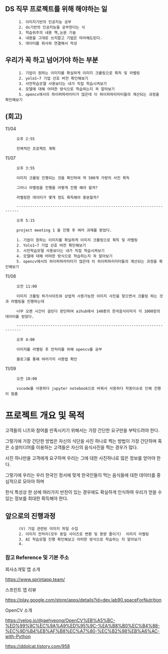 
## DS 직무 프로젝트를 위해 해야하는 일
          1. 이미지기반의 인공지능 공부
          2. ds기반의 인공지능을 공부한다는 식
          3. 학습위주의 내용 책,논문 기술
          4. 내용을 그대로 쓰지말고 기법은 따라해도된다.
          5. 데이터를 회사와 연결해서 작성

## 우리가 꼭 하고 넘어가야 하는 부분
          1. 기업이 원하는 이미지를 확실하게 이미지 크롤링으로 획득 및 라벨링
          2. yolo1~7 기업 선호 버전 확인해보기
          3. 사전학습모델 사용보다는 내가 직접 학습시켜보기
          4. 모델에 대해 어떠한 방식으로 학습하는지 꼭 알아보기
          5. opencv에서의 하이퍼파라미터가 많은데 이 하이퍼파리미터들의 계산되는 과정을 확인해보기


## (회고)

11/04 

         오후 2:55 
         
         전체적인 프로젝트 계획 
          
11/07

         오후 3:55 
         
         이미지 크롤링 진행되는 것을 확인하여 약 500개 가량의 사진 획득

         그러나 라벨링을 진행을 어떻게 진행 해야 할까?
          
         라벨링한 데이터가 몇개 정도 획득해야 충분할까?
          
         -----------------------------------------------------------------------
         
         오후 5:15 
        
         project meeting 1 을 진행 후 여러 과제를 받았다. 

         1. 기업이 원하는 이미지를 확실하게 이미지 크롤링으로 획득 및 라벨링
         2. Yolo1~7 기업 선호 버전 확인해보기
         3. 사전학습모델 사용보다는 내가 직접 학습시켜보기
         4. 모델에 대해 어떠한 방식으로 학습하는지 꼭 알아보기
         5. opencv에서의 하이퍼파라미터가 많은데 이 하이퍼파리미터들의 계산되는 과정을 확인해보기

11/08 

         오전 11:00
         
         이미지 크롤링 허가사이트와 상업적 사용가능한 이미지 사진을 찾으면서 크롤링 하는 것과 라벨링을 진행하는데
         
         너무 오랜 시간이 걸린다 판단하여 aihub에서 140종의 한국음식이미지 각 1000장의 데이터를 얻었다.
         
         ------------------------------------------------------------------------
         
         오후 4:00
         
         이미지를 라벨링 후 전처리를 위해 opencv를 공부
         
         블로그를 통해 여러가지 사용법 확인

11/09

         오전 10:00
         
         vscode를 사용하다 jupyter notebook으로 바꿔서 사용하다 작동이슈로 인해 진행이 멈춤
        
         
         

# 프로젝트 개요 및 목적

고객들의 니즈와 참여를 만족시키기 위해서는 가장 간단한 요구만을 부탁드려야 한다.

그렇기에 가장 간단한 방법은 자신의 식단을 사진 하나로 찍는 방법이 가장 간단하며 혹은 소셜미디어를 이용하는 고객들은 자신의 음식사진을 찍는 경우가 많다.

사진 하나만을 고객에게 요구하며 우리는 그에 대한 사진하나로 많은 정보를 얻어야 한다.

그렇기에 우리는 우리 한국인 정서에 맞게 한국인들이 먹는 음식들에 대한 데이터를 중심적으로 모아야 하며

한식 특성상 한 상에 여러가지 반찬이 있는 경우에도 확실하게 인식하여 우리가 얻을 수 있는 정보를 최대한 획득해야 한다.

## 앞으로의 진행과정
          (V) 기업 관련된 이미지 파일 수집
          2. 이미지 전처리(모두 동일 사이즈로 변환 및 용량 줄이기)  이미지 라벨링
          3. AI 학습모델 진행 확인해보고 어떠한 방식으로 학습하는 지 알아보기
          4.  

### 참고 Reference 및 기본 주소

회사소개및 앱 소개

https://www.sprintapp.team/ 

스프린트 앱 리뷰

https://play.google.com/store/apps/details?id=dev.lab90.spaceForNutrition

OpenCV 소개

https://velog.io/@jaehyeong/OpenCV%EB%A5%BC-%ED%99%9C%EC%9A%A9%ED%95%9C-%EA%B8%B0%EC%B4%88-%EC%9D%B4%EB%AF%B8%EC%A7%80-%EC%B2%98%EB%A6%AC-with-Python

https://ddolcat.tistory.com/958
